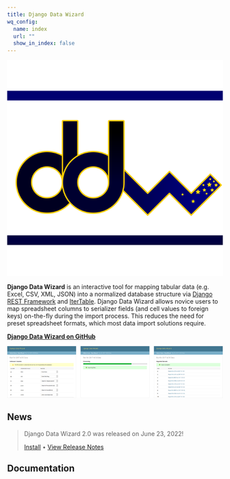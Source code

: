 ```yaml
---
title: Django Data Wizard
wq_config:
  name: index
  url: ""
  show_in_index: false
---
```


![Django Data Wizard logo](./images/django-data-wizard.svg)

**Django Data Wizard** is an interactive tool for mapping tabular data (e.g. Excel, CSV, XML, JSON) into a normalized database structure via [Django REST Framework](https://www.django-rest-framework.org/) and [IterTable](./itertable/index.md).  Django Data Wizard allows novice users to map spreadsheet columns to serializer fields (and cell values to foreign keys) on-the-fly during the import process.  This reduces the need for preset spreadsheet formats, which most data import solutions require.

[**Django Data Wizard on GitHub**](https://github.com/wq/django-data-wizard)

[![Using Django Data Wizard](./images/screenshots/workflow.png)](./guides/using-django-data-wizard.md)

## News

> Django Data Wizard 2.0 was released on June 23, 2022!
>
> [Install](./overview/setup.md) • [View Release Notes](./releases/django-data-wizard-2.0.0.md)

## Documentation
